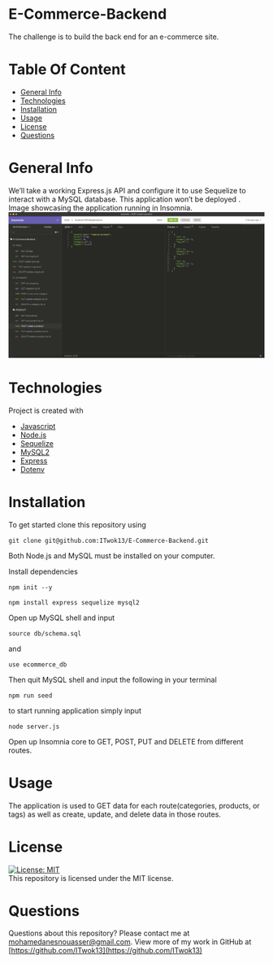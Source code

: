 # E-Commerce-Backend
The challenge is to build the back end for an e-commerce site.

# Table Of Content
* [General Info](#general-info)
* [Technologies](#technologies)
* [Installation](#installation)
* [Usage](#usage)
* [License](#license)
* [Questions](#questions)

# General Info
We’ll take a working Express.js API and configure it to use Sequelize to interact with a MySQL database. This application won’t be deployed .<br>
Image showcasing the application running in Insomnia.
<img src=./assets/one.png>



# Technologies
Project is created with 
* [Javascript](https://www.javascript.com/)
* [Node.js](https://nodejs.org/en/)
* [Sequelize](https://www.npmjs.com/package/sequelize)
* [MySQL2](https://www.npmjs.com/package/mysql2)
* [Express](https://www.npmjs.com/package/express)
* [Dotenv](https://www.npmjs.com/package/dotenv)

# Installation
To get started clone this repository using 
<br>
```terminal
git clone git@github.com:ITwok13/E-Commerce-Backend.git
```
Both Node.js and MySQL must be installed on your computer.

Install dependencies 
```terminal
npm init --y
``` 
```terminal
npm install express sequelize mysql2
```
Open up MySQL shell and input 
```terminal
source db/schema.sql
```
and 
```terminal
use ecommerce_db
```
Then quit MySQL shell and input the following in your terminal
```terminal
npm run seed
```
to start running application simply input 
```terminal
node server.js
```
Open up Insomnia core to GET, POST, PUT and DELETE from different routes.

# Usage
The application is used to GET data for each route(categories, products, or tags) as well as create, update, and delete data in those routes.

# License
[![License: MIT](https://img.shields.io/badge/License-MIT-yellow.svg)](https://opensource.org/licenses/MIT)
<br>
This repository is licensed under the MIT license.

# Questions
Questions about this repository? Please contact me at [mohamedanesnouasser@gmail.com](mailto:mohamedanesnouasser@gmail.com). View more of my work in GitHub at [https://github.com/ITwok13](https://github.com/ITwok13) 
